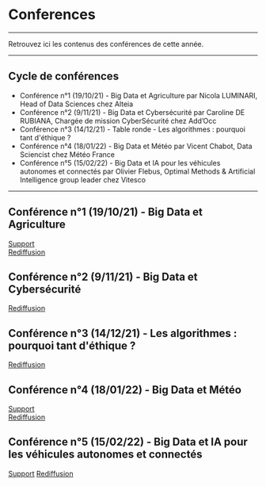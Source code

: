 # Conferences
_____
Retrouvez ici les contenus des conférences de cette année.
______
## Cycle de conférences

- Conférence n°1 (19/10/21) - Big Data et Agriculture par Nicola LUMINARI, Head of Data Sciences chez Alteia
- Conférence n°2 (9/11/21) - Big Data et Cybersécurité par Caroline DE RUBIANA, Chargée de mission CyberSécurité chez Add’Occ
- Conférence n°3 (14/12/21) - Table ronde - Les algorithmes : pourquoi tant d'éthique ?
- Conférence n°4 (18/01/22) - Big Data et Météo par Vicent Chabot, Data Sciencist chez Météo France
- Conférence n°5 (15/02/22) - Big Data et IA pour les véhicules autonomes et connectés par Olivier Flebus, Optimal Methods & Artificial Intelligence group leader chez Vitesco
 ________________________________
## Conférence n°1 (19/10/21) - Big Data et Agriculture

[Support](https://github.com/Certificat-Science-des-donnees-Big-Data/Conferences/blob/master/N7_agricolture_deep_learning.pdf)  
[Rediffusion](https://www.youtube.com/watch?v=8AMkrFMPO_E)

## Conférence n°2 (9/11/21) - Big Data et Cybersécurité 

[Rediffusion](https://www.youtube.com/watch?v=yPuMk7QsU34)

## Conférence n°3 (14/12/21) - Les algorithmes : pourquoi tant d'éthique ?

[Rediffusion](https://www.youtube.com/watch?v=4npqNEtJobA)

## Conférence n°4 (18/01/22) - Big Data et Météo

[Support](https://github.com/Certificat-Science-des-donnees-Big-Data/Conferences/blob/master/Prez_ENSEEIHT2022_VincentChabot.pptx)  
[Rediffusion](https://www.youtube.com/watch?v=lkG8a0BzPww&list=PLraRSPzSutgkHrBu0oqnJRObny9v6-E8Q&index=1)

## Conférence n°5 (15/02/22) - Big Data et IA pour les véhicules autonomes et connectés

[Support](https://drive.google.com/file/d/1OJAOX_EqxZ9da26xeXH4IWkS2IH2D7-P/view?usp=sharing)
[Rediffusion](https://www.youtube.com/watch?v=q6ofJjjMbCQ)
